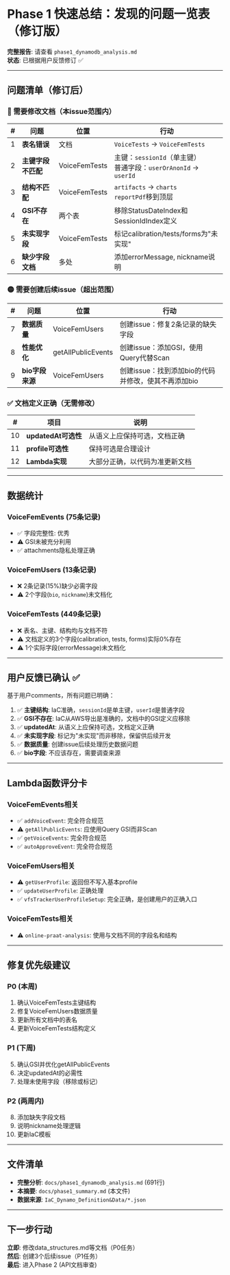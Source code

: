 # Phase 1 快速总结：发现的问题一览表（修订版）

**完整报告**: 请查看 `phase1_dynamodb_analysis.md`  
**状态**: 已根据用户反馈修订 ✅

---

## 问题清单（修订后）

### 🔴 需要修改文档（本issue范围内）

| # | 问题 | 位置 | 行动 |
|---|------|------|------|
| 1 | **表名错误** | 文档 | `VoiceTests` → `VoiceFemTests` |
| 2 | **主键字段不匹配** | VoiceFemTests | 主键：`sessionId`（单主键）<br>普通字段：`userOrAnonId` → `userId` |
| 3 | **结构不匹配** | VoiceFemTests | `artifacts` → `charts`<br>`reportPdf`移到顶层 |
| 4 | **GSI不存在** | 两个表 | 移除StatusDateIndex和SessionIdIndex定义 |
| 5 | **未实现字段** | VoiceFemTests | 标记calibration/tests/forms为"未实现" |
| 6 | **缺少字段文档** | 多处 | 添加errorMessage, nickname说明 |

### 🟡 需要创建后续issue（超出范围）

| # | 问题 | 位置 | 行动 |
|---|------|------|------|
| 7 | **数据质量** | VoiceFemUsers | 创建issue：修复2条记录的缺失字段 |
| 8 | **性能优化** | getAllPublicEvents | 创建issue：添加GSI，使用Query代替Scan |
| 9 | **bio字段来源** | VoiceFemUsers | 创建issue：找到添加bio的代码并修改，使其不再添加bio |

### ✅ 文档定义正确（无需修改）

| # | 项目 | 说明 |
|---|------|------|
| 10 | **updatedAt可选性** | 从语义上应保持可选，文档正确 |
| 11 | **profile可选性** | 保持可选是合理设计 |
| 12 | **Lambda实现** | 大部分正确，以代码为准更新文档 |

---

## 数据统计

### VoiceFemEvents (75条记录)
- ✅ 字段完整性: 优秀
- ⚠️ GSI未被充分利用
- ✅ attachments隐私处理正确

### VoiceFemUsers (13条记录)
- ❌ 2条记录(15%)缺少必需字段
- ⚠️ 2个字段(`bio`, `nickname`)未文档化

### VoiceFemTests (449条记录)
- ❌ 表名、主键、结构均与文档不符
- ⚠️ 文档定义的3个字段(calibration, tests, forms)实际0%存在
- ⚠️ 1个实际字段(errorMessage)未文档化

---

## 用户反馈已确认 ✅

基于用户comments，所有问题已明确：

1. ✅ **主键结构**: IaC准确，`sessionId`是单主键，`userId`是普通字段
2. ✅ **GSI不存在**: IaC从AWS导出是准确的，文档中的GSI定义应移除
3. ✅ **updatedAt**: 从语义上应保持可选，文档定义正确
4. ✅ **未实现字段**: 标记为"未实现"而非移除，保留供后续开发
5. ✅ **数据质量**: 创建issue后续处理历史数据问题
6. ✅ **bio字段**: 不应该存在，需要调查来源

---

## Lambda函数评分卡

### VoiceFemEvents相关
- ✅ `addVoiceEvent`: 完全符合规范
- ⚠️ `getAllPublicEvents`: 应使用Query GSI而非Scan
- ✅ `getVoiceEvents`: 完全符合规范
- ✅ `autoApproveEvent`: 完全符合规范

### VoiceFemUsers相关
- ⚠️ `getUserProfile`: 返回但不写入基本profile
- ✅ `updateUserProfile`: 正确处理
- ✅ `vfsTrackerUserProfileSetup`: 完全正确，是创建用户的正确入口

### VoiceFemTests相关
- ⚠️ `online-praat-analysis`: 使用与文档不同的字段名和结构

---

## 修复优先级建议

### P0 (本周)
1. 确认VoiceFemTests主键结构
2. 修复VoiceFemUsers数据质量
3. 更新所有文档中的表名
4. 更新VoiceFemTests结构定义

### P1 (下周)
5. 确认GSI并优化getAllPublicEvents
6. 决定updatedAt的必需性
7. 处理未使用字段（移除或标记）

### P2 (两周内)
8. 添加缺失字段文档
9. 说明nickname处理逻辑
10. 更新IaC模板

---

## 文件清单

- **完整分析**: `docs/phase1_dynamodb_analysis.md` (691行)
- **本摘要**: `docs/phase1_summary.md` (本文件)
- **数据来源**: `IaC_Dynamo_Definition&Data/*.json`

---

## 下一步行动

**立即**: 修改data_structures.md等文档（P0任务）  
**然后**: 创建3个后续issue（P1任务）  
**最后**: 进入Phase 2 (API文档审查)
